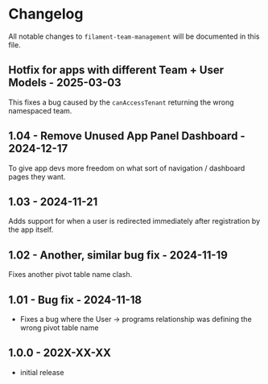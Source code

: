 # Changelog

All notable changes to `filament-team-management` will be documented in this file.

## Hotfix for apps with different Team + User Models - 2025-03-03

This fixes a bug caused by the `canAccessTenant` returning the wrong namespaced team.

## 1.04 - Remove Unused App Panel Dashboard - 2024-12-17

To give app  devs more freedom on what sort of navigation / dashboard pages they want.

## 1.03 - 2024-11-21

Adds support for when a user is redirected immediately after registration by the app itself.

## 1.02 - Another, similar bug fix - 2024-11-19

Fixes another pivot table name clash.

## 1.01 - Bug fix - 2024-11-18

- Fixes a bug where the User -> programs relationship was defining the wrong pivot table name

## 1.0.0 - 202X-XX-XX

- initial release
